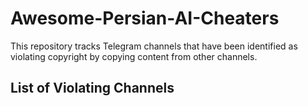 # Awesome-Persian-AI-Cheaters

This repository tracks Telegram channels that have been identified as violating copyright by copying content from other channels.

## List of Violating Channels
